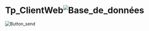 # Tp_ClientWeb![Base_de_données](https://github.com/yassineALAOUI7777777/Tp_ClientWeb/assets/105247818/74c83d5f-4e00-45b2-9262-0f4716bb268b)
![Button_send](https://github.com/yassineALAOUI7777777/Tp_ClientWeb/assets/105247818/a2b25601-6284-469c-a5f8-d7a329fc4c43)
